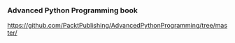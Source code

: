 ### Advanced Python Programming book 
https://github.com/PacktPublishing/AdvancedPythonProgramming/tree/master/